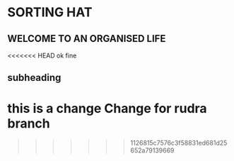 # SORTING HAT


## WELCOME TO AN ORGANISED LIFE

<<<<<<< HEAD
ok fine
## subheading
this is a change
Change for rudra branch
=======
>>>>>>> 1126815c7576c3f58831ed681d25652a79139669
